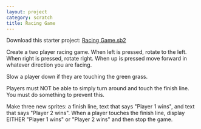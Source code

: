 ```yaml
---
layout: project
category: scratch
title: Racing Game
---
```


Download this starter project: [Racing Game.sb2](https://github.com/ohiofi/APCSP-projects/blob/master/Racing%20Game.sb2)

Create a two player racing game. When left is pressed, rotate to the left. When right is pressed, rotate right. When up is pressed move forward in whatever direction you are facing.

Slow a player down if they are touching the green grass.

Players must NOT be able to simply turn around and touch the finish line. You must do something to prevent this.

Make three new sprites: a finish line, text that says "Player 1 wins", and text that says "Player 2 wins". When a player touches the finish line, display EITHER "Player 1 wins" or "Player 2 wins" and then stop the game.
